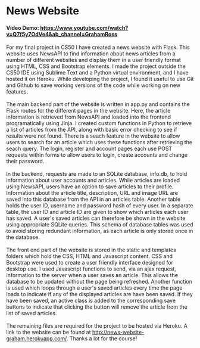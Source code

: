 # News Website
#### Video Demo:  https://www.youtube.com/watch?v=Q7f5y7OdVe4&ab_channel=GrahamRoss
For my final project in CS50 I have created a news website with Flask. This website uses NewsAPI to find information about news articles from a number of different websites and display them in a user friendly format using HTML, CSS and Bootstrap elements. I made the project outside the CS50 IDE using Sublime Text and a Python virtual environment, and I have hosted it on Heroku. While developing the project, I found it useful to use Git and Github to save working versions of the code while working on new features.
<br><br>
The main backend part of the website is written in app.py and contains the Flask routes for the different pages in the website. Here, the article information is retrieved from NewsAPI and loaded into the frontend programatically using Jinja. I created custom functions in Python to retrieve a list of articles from the API, along with basic error checking to see if results were not found. There is a seach feature in the website to allow users to search for an article which uses these functions after retrieving the seach query. The login, register and account pages each use POST requests within forms to allow users to login, create accounts and change their password.
<br><br>
In the backend, requests are made to an SQLite database, info.db, to hold information about user accounts and articles. While articles are loaded using NewsAPI, users have an option to save articles to their profile. Information about the article title, description, URL and image URL are saved into this database from the API in an articles table. Another table holds the user ID, username and password hash of every user. In a separate table, the user ID and article ID are given to show which articles each user has saved. A user's saved articles can therefore be shown in the website using appropriate SQLite queries. This schema of database tables was used to avoid storing redundant information, as each article is only stored once in the database.
<br><br>
The front end part of the website is stored in the static and templates folders which hold the CSS, HTML and Javascript content. CSS and Bootstrap were used to create a user friendly interface designed for desktop use. I used Javascript functions to send, via an ajax request, information to the server when a user saves an article. This allows the database to be updated without the page being refreshed. Another function is used which loops through a user's saved articles every time the page loads to indicate if any of the displayed articles are have been saved. If they have been saved, an active class is added to the corresponding save buttons to indicate that clicking the button will remove the article from the list of saved articles.
<br><br>
The remaining files are required for the project to be hosted via Heroku. A link to the website can be found at http://news-website-graham.herokuapp.com/. Thanks a lot for the course!
